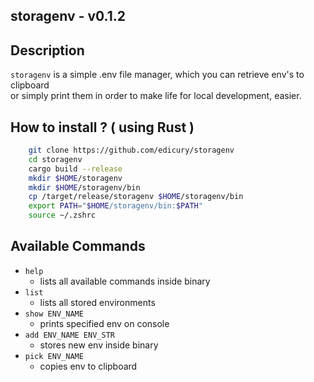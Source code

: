 ## storagenv - v0.1.2

## Description
`storagenv` is a simple .env file manager, which you can retrieve env's to clipboard \
or simply print them in order to make life for local development, easier.

## How to install ? ( using Rust )

```sh
    git clone https://github.com/edicury/storagenv
    cd storagenv
    cargo build --release
    mkdir $HOME/storagenv
    mkdir $HOME/storagenv/bin
    cp /target/release/storagenv $HOME/storagenv/bin
    export PATH="$HOME/storagenv/bin:$PATH"
    source ~/.zshrc
```


## Available Commands

- `help`
    - lists all available commands inside binary
- `list`
    - lists all stored environments
- `show ENV_NAME`
    - prints specified env on console
- `add ENV_NAME ENV_STR`
    - stores new env inside binary
- `pick ENV_NAME`
    - copies env to clipboard